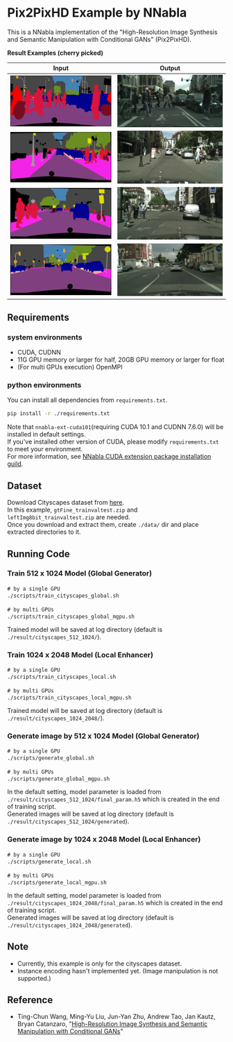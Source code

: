 # Pix2PixHD Example by NNabla
This is a NNabla implementation of the "High-Resolution Image Synthesis and Semantic Manipulation with Conditional GANs" (Pix2PixHD).


__Result Examples (cherry picked)__

| Input                  | Output                  |
| :--------------------: | :---------------------: |
| ![](./imgs/input1.png) | ![](./imgs/output1.png) |
| ![](./imgs/input2.png) | ![](./imgs/output2.png) |
| ![](./imgs/input3.png) | ![](./imgs/output3.png) |
| ![](./imgs/input4.png) | ![](./imgs/output4.png) |

## Requirements
### system environments
* CUDA, CUDNN
* 11G GPU memory or larger for half, 20GB GPU memory or larger for float
* (For multi GPUs execution) OpenMPI

### python environments
You can install all dependencies from `requirements.txt`.
```bash
pip install -r ./requirements.txt
``` 

Note that `nnabla-ext-cuda101`(requiring CUDA 10.1 and CUDNN 7.6.0) will be installed in default settings.  
If you've installed other version of CUDA, please modify `requirements.txt` to meet your environment.  
For more information, see [NNabla CUDA extension package installation guild](https://nnabla.readthedocs.io/en/latest/python/pip_installation_cuda.html).

## Dataset
Download Cityscapes dataset from [here](https://www.cityscapes-dataset.com/).  
In this example, `gtFine_trainvaltest.zip` and `leftImg8bit_trainvaltest.zip` are needed.  
Once you download and extract them, create `./data/` dir and place extracted directories to it.


## Running Code
### Train 512 x 1024 Model (Global Generator)
```
# by a single GPU
./scripts/train_cityscapes_global.sh 

# by multi GPUs
./scripts/train_cityscapes_global_mgpu.sh 
```
Trained model will be saved at log directory (default is `./result/cityscapes_512_1024/`).

### Train 1024 x 2048 Model (Local Enhancer)
```
# by a single GPU
./scripts/train_cityscapes_local.sh 

# by multi GPUs
./scripts/train_cityscapes_local_mgpu.sh 
```
Trained model will be saved at log directory (default is `./result/cityscapes_1024_2048/`).

### Generate image by 512 x 1024 Model (Global Generator)
```
# by a single GPU
./scripts/generate_global.sh 

# by multi GPUs
./scripts/generate_global_mgpu.sh 
```
In the default setting, model parameter is loaded from `./result/cityscapes_512_1024/final_param.h5` which is created in the end of training script.  
Generated images will be saved at log directory (default is `./result/cityscapes_512_1024/generated`).

### Generate image by 1024 x 2048 Model (Local Enhancer)
```
# by a single GPU
./scripts/generate_local.sh

# by multi GPUs
./scripts/generate_local_mgpu.sh
```
In the default setting, model parameter is loaded from `./result/cityscapes_1024_2048/final_param.h5` which is created in the end of training script.  
Generated images will be saved at log directory (default is `./result/cityscapes_1024_2048/generated`).


## Note 
* Currently, this example is only for the cityscapes dataset.
* Instance encoding hasn't implemented yet. (Image manipulation is not supported.)


## Reference
- Ting-Chun Wang, Ming-Yu Liu, Jun-Yan Zhu, Andrew Tao, Jan Kautz, Bryan Catanzaro,  "[High-Resolution Image Synthesis and Semantic Manipulation with Conditional GANs](https://tcwang0509.github.io/pix2pixHD/)"

